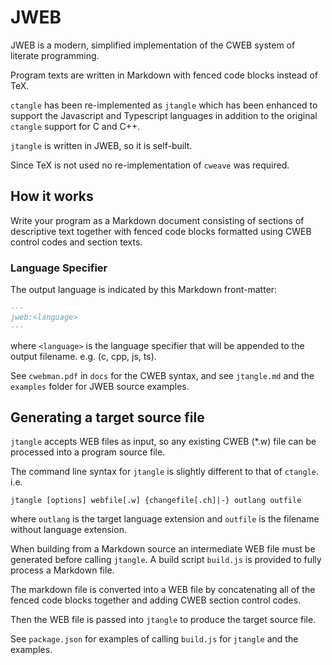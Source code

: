 # JWEB

JWEB is a modern, simplified implementation of the CWEB system of literate programming.

Program texts are written in Markdown with fenced code blocks instead of TeX.

`ctangle` has been re-implemented as `jtangle` which has been enhanced to support the Javascript and Typescript languages in addition to the original `ctangle` support for C and C++.

`jtangle` is written in JWEB, so it is self-built.

Since TeX is not used no re-implementation of `cweave` was required.

## How it works

Write your program as a Markdown document consisting of sections of descriptive text together with fenced code blocks formatted using CWEB control codes and section texts.

### Language Specifier

The output language is indicated by this Markdown front-matter:

```markdown
---
jweb:<language>
---
```

where `<language>` is the language specifier that will be appended to the output filename. e.g. (c, cpp, js, ts).

See `cwebman.pdf` in `docs` for the CWEB syntax, and see `jtangle.md` and the `examples` folder for JWEB source examples.

## Generating a target source file

`jtangle` accepts WEB files as input, so any existing CWEB (*.w) file can be processed into a program source file.

The command line syntax for `jtangle` is slightly different to that of `ctangle`. i.e.

`jtangle [options] webfile[.w] {changefile[.ch]|-} outlang outfile`

where `outlang` is the target language extension and `outfile` is the filename without language extension.

When building from a Markdown source an intermediate WEB file must be generated before calling `jtangle`. A build script `build.js` is provided to fully process a Markdown file.

The markdown file is converted into a WEB file by concatenating all of the fenced code blocks together and adding CWEB section control codes.

Then the WEB file is passed into `jtangle` to produce the target source file.

See `package.json` for examples of calling `build.js` for `jtangle` and the examples.
